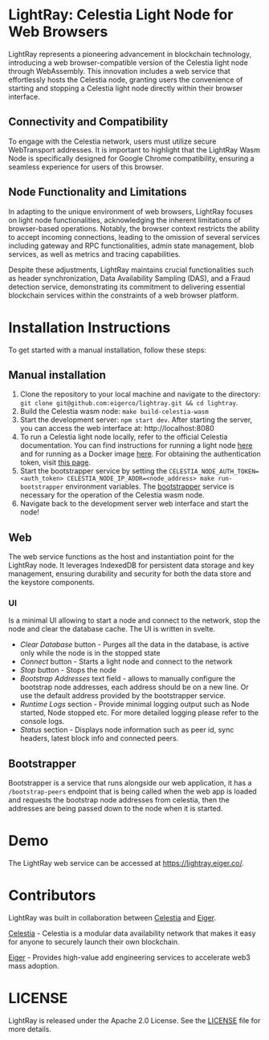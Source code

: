 # LightRay: Celestia Light Node for Web Browsers

LightRay represents a pioneering advancement in blockchain technology, introducing a web browser-compatible version of the Celestia light node through WebAssembly. This innovation includes a web service that effortlessly hosts the Celestia node, granting users the convenience of starting and stopping a Celestia light node directly within their browser interface.

## Connectivity and Compatibility

To engage with the Celestia network, users must utilize secure WebTransport addresses. It is important to highlight that the LightRay Wasm Node is specifically designed for Google Chrome compatibility, ensuring a seamless experience for users of this browser.

## Node Functionality and Limitations

In adapting to the unique environment of web browsers, LightRay focuses on light node functionalities, acknowledging the inherent limitations of browser-based operations. Notably, the browser context restricts the ability to accept incoming connections, leading to the omission of several services including gateway and RPC functionalities, admin state management, blob services, as well as metrics and tracing capabilities.

Despite these adjustments, LightRay maintains crucial functionalities such as header synchronization, Data Availability Sampling (DAS), and a Fraud detection service, demonstrating its commitment to delivering essential blockchain services within the constraints of a web browser platform.

# Installation Instructions

To get started with a manual installation, follow these steps:

## Manual installation
1. Clone the repository to your local machine and navigate to the directory: `git clone git@github.com:eigerco/lightray.git && cd lightray`.
2. Build the Celestia wasm node: `make build-celestia-wasm`
3. Start the development server: `npm start dev`. After starting the server, you can access the web interface at: http://localhost:8080
4. To run a Celestia light node locally, refer to the official Celestia documentation. You can find instructions for running a light node [here](https://docs.celestia.org/nodes/light-node) and for running as a Docker image [here](https://docs.celestia.org/nodes/docker-images). For obtaining the authentication token, visit [this page](https://docs.celestia.org/developers/node-tutorial#auth-token).
5. Start the bootstrapper service by setting the `CELESTIA_NODE_AUTH_TOKEN=<auth_token> CELESTIA_NODE_IP_ADDR=<node_address> make run-bootstrapper` environment variables. The [bootstrapper](#bootstrapper) service is necessary for the operation of the Celestia wasm node.
6. Navigate back to the development server web interface and start the node!

## Web
The web service functions as the host and instantiation point for the LightRay node. 
It leverages IndexedDB for persistent data storage and key management, ensuring durability and security for both the data store and the keystore components.

### UI
Is a minimal UI allowing to start a node and connect to the network, stop the node and clear the database cache.
The UI is written in svelte.
- *Clear Database* button - Purges all the data in the database, is active only while the node is in the stopped state
- *Connect* button - Starts a light node and connect to the network
- *Stop* button - Stops the node
- *Bootstrap Addresses* text field - allows to manually configure the bootstrap node addresses, each address should be on a new line. Or use the default address provided by the bootstrapper service. 
- *Runtime Logs* section - Provide minimal logging output such as Node started, Node stopped etc. For more detailed logging please refer to the console logs.
- *Status* section - Displays node information such as peer id, sync headers, latest block info and connected peers.

## Bootstrapper
Bootstrapper is a service that runs alongside our web application, 
it has a `/bootstrap-peers` endpoint that is being called when the web app is 
loaded and requests the bootstrap node addresses from celestia,
then the addresses are being passed down to the node when it is started.

# Demo
The LightRay web service can be accessed at https://lightray.eiger.co/.

# Contributors
LightRay was built in collaboration between [Celestia](https://celestia.org/) and [Eiger](https://www.eiger.co/).

[Celestia](https://celestia.org/) - Celestia is a modular data availability network that makes it easy for anyone to securely launch their own blockchain.

[Eiger](https://www.eiger.co/) - Provides high-value add engineering services to accelerate web3 mass adoption.

# LICENSE
LightRay is released under the Apache 2.0 License. See the [LICENSE](./LICENSE) file for more details.
